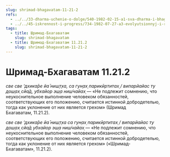 ```yaml
---
slug: shrimad-bhagavatam-11-21-2
refs:
  - ../../33-dharma-uchenie-o-dolge/540-1982-02-15-a1-sva-dharma-i-bhagavata-dharma.md
  - ../../45-iskrennost-i-progress/734-1982-07-27-a3-evolyutsionnyj-i-revolyutsionnyj-puti-progressa.md
tags:
  - title: Шримад-Бхагаватам
    slug: shrimad-bhagavatam
  - title: Шримад-Бхагаватам 11.21.2
    slug: shrimad-bhagavatam-11-21-2
---
```


# Шримад-Бхагаватам 11.21.2

*све све ‘дхика̄ре йа̄ ниш̣т̣ха, са гун̣ах̣ парикӣртитах̣ / випарйайас ту дош̣ах̣ сйа̄д, убхайор эш̣а ниш́чайах̣* — «Не подлежит сомнению, что неукоснительное выполнение человеком обязанностей, соответствующих его положению, считается истинной добродетелью, тогда как уклонение от них является грехом» (Шримад Бхагаватам, 11.21.2).


*све све ‘дхика̄ре йа̄ ниш̣т̣ха са гун̣ах̣ парикӣртитах̣ / випарйайас ту дош̣ах̣ сйа̄д убхайор эш̣а ниш́чайах̣* — «Не подлежит сомнению, что неукоснительное выполнение человеком обязанностей, соответствующих его положению, считается истинной добродетелью, тогда как уклонение от них является грехом» («Шримад-Бхагаватам», 11.21.2).

